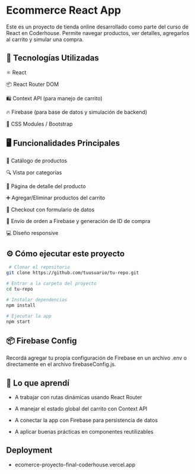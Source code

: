 # Ecommerce React App

Este es un proyecto de tienda online desarrollado como parte del curso de React en Coderhouse. Permite navegar productos, ver detalles, agregarlos al carrito y simular una compra.

## 🚀 Tecnologías Utilizadas

⚛️ React

📦 React Router DOM

🛍️ Context API (para manejo de carrito)

🔥 Firebase (para base de datos y simulación de backend)

💅 CSS Modules / Bootstrap




## 🖥️ Funcionalidades Principales

🛒 Catálogo de productos

🔍 Vista por categorías

📄 Página de detalle del producto

➕ Agregar/Eliminar productos del carrito

🧾 Checkout con formulario de datos

🔄 Envío de orden a Firebase y generación de ID de compra

💻 Diseño responsive


## ⚙️ Cómo ejecutar este proyecto

```bash
 # Clonar el repositorio
git clone https://github.com/tuusuario/tu-repo.git

# Entrar a la carpeta del proyecto
cd tu-repo

# Instalar dependencias
npm install

# Ejecutar la app
npm start
```


## 📦 Firebase Config

Recordá agregar tu propia configuración de Firebase en un archivo .env o directamente en el archivo firebaseConfig.js.

## 🧠 Lo que aprendí

- A trabajar con rutas dinámicas usando React Router

- A manejar el estado global del carrito con Context API

- A conectar la app con Firebase para persistencia de datos

- A aplicar buenas prácticas en componentes reutilizables

  
##  Deployment
- ecomerce-proyecto-final-coderhouse.vercel.app
